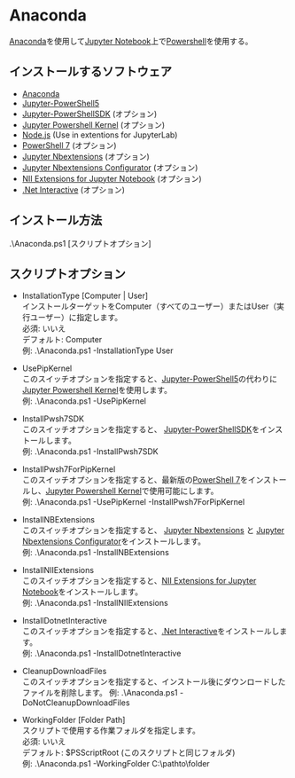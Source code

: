 # Anaconda
[Anaconda](https://www.anaconda.com/)を使用して[Jupyter Notebook](https://jupyter.org/)上で[Powershell](https://github.com/PowerShell/PowerShell)を使用する。  

## インストールするソフトウェア
- [Anaconda](https://www.anaconda.com/)
- [Jupyter-PowerShell5](https://github.com/DeepAQ/Jupyter-PowerShell5)
- [Jupyter-PowerShellSDK](https://github.com/sakaztk/Jupyter-PowerShellSDK) (オプション)
- [Jupyter Powershell Kernel](https://github.com/vors/jupyter-powershell) (オプション)
- [Node.js](https://nodejs.org/) (Use in extentions for JupyterLab)
- [PowerShell 7](https://github.com/PowerShell/PowerShell) (オプション)
- [Jupyter Nbextensions](https://github.com/ipython-contrib/jupyter_contrib_nbextensions) (オプション)
- [Jupyter Nbextensions Configurator](https://github.com/Jupyter-contrib/jupyter_nbextensions_configurator) (オプション)
- [NII Extensions for Jupyter Notebook](https://github.com/NII-cloud-operation) (オプション)
- [.Net Interactive](https://github.com/dotnet/interactive) (オプション)

## インストール方法
.\Anaconda.ps1 [スクリプトオプション]

## スクリプトオプション
 - InstallationType [Computer | User]   
インストールターゲットをComputer（すべてのユーザー）またはUser（実行ユーザー）に指定します。  
必須: いいえ  
デフォルト: Computer  
例: .\Anaconda.ps1 -InstallationType User

- UsePipKernel  
このスイッチオプションを指定すると、[Jupyter-PowerShell5](https://github.com/DeepAQ/Jupyter-PowerShell5)の代わりに[Jupyter Powershell Kernel](https://github.com/vors/jupyter-powershell)を使用します。  
例: .\Anaconda.ps1 -UsePipKernel

- InstallPwsh7SDK  
このスイッチオプションを指定すると、 [Jupyter-PowerShellSDK](https://github.com/sakaztk/Jupyter-PowerShellSDK)をインストールします。  
例: .\Anaconda.ps1 -InstallPwsh7SDK

- InstallPwsh7ForPipKernel  
このスイッチオプションを指定すると、最新版の[PowerShell 7](https://github.com/PowerShell/PowerShell/releases/latest)をインストールし、[Jupyter Powershell Kernel](https://github.com/vors/jupyter-powershell)で使用可能にします。  
例: .\Anaconda.ps1 -UsePipKernel -InstallPwsh7ForPipKernel

- InstallNBExtensions  
このスイッチオプションを指定すると、 [Jupyter Nbextensions](https://github.com/ipython-contrib/jupyter_contrib_nbextensions) と [Jupyter Nbextensions Configurator](https://github.com/Jupyter-contrib/jupyter_nbextensions_configurator)をインストールします。  
例: .\Anaconda.ps1 -InstallNBExtensions

- InstallNIIExtensions  
このスイッチオプションを指定すると、[NII Extensions for Jupyter Notebook](https://github.com/NII-cloud-operation)をインストールします。  
例: .\Anaconda.ps1 -InstallNIIExtensions

- InstallDotnetInteractive  
このスイッチオプションを指定すると、[.Net Interactive](https://github.com/dotnet/interactive)をインストールします。  
例: .\Anaconda.ps1 -InstallDotnetInteractive

- CleanupDownloadFiles  
このスイッチオプションを指定すると、インストール後にダウンロードしたファイルを削除します。
例: .\Anaconda.ps1 -DoNotCleanupDownloadFiles

- WorkingFolder [Folder Path]  
スクリプトで使用する作業フォルダを指定します。  
必須: いいえ  
デフォルト: $PSScriptRoot (このスクリプトと同じフォルダ)  
例: .\Anaconda.ps1 -WorkingFolder C:\pathto\folder
